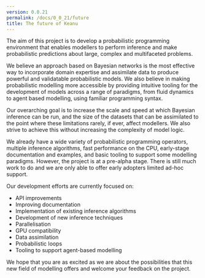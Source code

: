 ```yaml
---
version: 0.0.21
permalink: /docs/0_0_21/future
title: The future of Keanu
---
```


The aim of this project is to develop a probabilistic programming environment that enables modellers to 
perform inference and make probabilistic predictions about large, complex and multifaceted problems. 

We believe an approach based on Bayesian networks is the most effective way to incorporate domain 
expertise and assimilate data to produce powerful and validatable probabilistic models. We also believe 
in making probabilistic modelling more accessible by providing intuitive tooling for the development 
of models across a range of paradigms, from fluid dynamics to agent based modelling, using familiar 
programming syntax.

Our overarching goal is to increase the scale and speed at which Bayesian inference can be run, and 
the size of the datasets that can be assimilated to the point where these limitations rarely, if ever, 
affect modellers. We also strive to achieve this without increasing the complexity of model logic.

We already have a wide variety of probabilistic programming operators, multiple inference algorithms, 
fast performance on the CPU, early-stage documentation and examples, and basic tooling to support 
some modelling paradigms. However, the project is at a pre-alpha stage. There is still much work to do 
and we are only able to offer early adopters limited ad-hoc support.

Our development efforts are currently focused on:
* API improvements
* Improving documentation
* Implementation of existing inference algorithms
* Development of new inference techniques
* Parallelisation
* GPU compatibility
* Data assimilation
* Probabilistic loops
* Tooling to support agent-based modelling

We hope that you are as excited as we are about the possibilities that this new field of modelling offers 
and welcome your feedback on the project.
